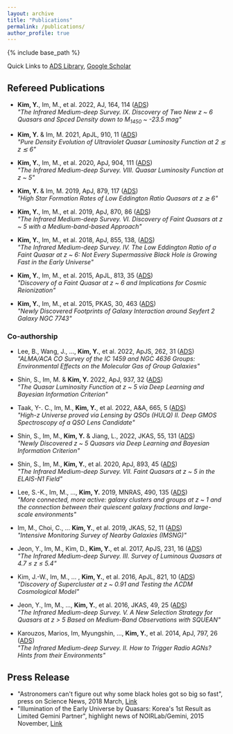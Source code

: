 ```yaml
---
layout: archive
title: "Publications"
permalink: /publications/
author_profile: true
---
```


<!--
{% if author.googlescholar %}
  You can also find my articles on <u><a href="{{author.googlescholar}}">my Google Scholar profile</a>.</u>
{% endif %}
-->

{% include base_path %}

Quick Links to
 [ADS Library](https://ui.adsabs.harvard.edu/user/libraries/-qlmCI7ySnmm8VvrhaHLLw),
 [Google Scholar](https://scholar.google.co.kr/citations?user=mREqevIAAAAJ)

## Refereed Publications

 * **Kim, Y.**, Im, M., et al. 2022, AJ, 164, 114  ([ADS](https://ui.adsabs.harvard.edu/abs/2022AJ....164..114K/abstract))  
 *"The Infrared Medium-deep Survey. IX. Discovery of Two New z ~ 6 Quasars and Spced Density down to M<sub>1450</sub> ~ -23.5 mag"*

 * **Kim, Y.** & Im, M. 2021, ApJL, 910, 11  ([ADS](https://ui.adsabs.harvard.edu/abs/2021ApJ...910L..11K/abstract))  
 *"Pure Density Evolution of Ultraviolet Quasar Luminosity Function at 2 ≲ z ≲ 6"*

 * **Kim, Y.**, Im, M., et al. 2020, ApJ, 904, 111  ([ADS](https://ui.adsabs.harvard.edu/abs/2020ApJ...904..111K/abstract))  
 *"The Infrared Medium-deep Survey. VIII. Quasar Luminosity Function at z ~ 5"*

 * **Kim, Y.** & Im, M. 2019, ApJ, 879, 117  ([ADS](https://ui.adsabs.harvard.edu/abs/2019ApJ...879..117K/abstract))  
 *"High Star Formation Rates of Low Eddington Ratio Quasars at z ≳ 6"*

 * **Kim, Y.**, Im, M., et al. 2019, ApJ, 870, 86  ([ADS](https://ui.adsabs.harvard.edu/abs/2019ApJ...870...86K/abstract))  
 *"The Infrared Medium-deep Survey. VI. Discovery of Faint Quasars at z ~ 5 with a Medium-band-based Approach"* 

 * **Kim, Y.**, Im, M., et al. 2018, ApJ, 855, 138,  ([ADS](https://ui.adsabs.harvard.edu/abs/2018ApJ...855..138K/abstract))  
 *"The Infrared Medium-deep Survey. IV. The Low Eddington Ratio of a Faint Quasar at z ~ 6: Not Every Supermassive Black Hole is Growing Fast in the Early Universe"*

 * **Kim, Y.**, Im, M., et al. 2015, ApJL, 813, 35  ([ADS](https://ui.adsabs.harvard.edu/abs/2015ApJ...813L..35K/abstract))  
 *"Discovery of a Faint Quasar at z ~ 6 and Implications for Cosmic Reionization"* 

 * **Kim, Y.**, Im, M., et al. 2015, PKAS, 30, 463  ([ADS](https://ui.adsabs.harvard.edu/abs/2015PKAS...30..463K/abstract))  
 *"Newly Discovered Footprints of Galaxy Interaction around Seyfert 2 Galaxy NGC 7743"*

### Co-authorship


 * Lee, B., Wang, J., ..., **Kim, Y.**, et al. 2022, ApJS, 262, 31  ([ADS](https://ui.adsabs.harvard.edu/abs/2022ApJS..262...31L/abstract))  
 *"ALMA/ACA CO Survey of the IC 1459 and NGC 4636 Groups: Environmental Effects on the Molecular Gas of Group Galaxies"*

 * Shin, S., Im, M. & **Kim, Y.** 2022, ApJ, 937, 32  ([ADS](https://ui.adsabs.harvard.edu/abs/2022ApJ...937...32S/abstract))  
 *"The Quasar Luminosity Function at z ~ 5 via Deep Learning and Bayesian Information Criterion"*

 * Taak, Y-. C., Im, M., **Kim, Y.**, et al. 2022, A&A, 665, 5  ([ADS](https://ui.adsabs.harvard.edu/abs/2022A%26A...665A...5T/abstract))  
 *"High-z Universe proved via Lensing by QSOs (HULQ) II. Deep GMOS Spectroscopy of a QSO Lens Candidate"*

 * Shin, S., Im, M., **Kim, Y.** & Jiang, L., 2022, JKAS, 55, 131  ([ADS](https://ui.adsabs.harvard.edu/abs/2022JKAS...55..131S/abstract))  
 *"Newly Discovered z ~ 5 Quasars via Deep Learning and Bayesian Information Criterion"*

 * Shin, S., Im, M., **Kim, Y.**, et al. 2020, ApJ, 893, 45  ([ADS](https://ui.adsabs.harvard.edu/abs/2020ApJ...893...45S/abstract))  
 *"The Infrared Medium-deep Survey. VII. Faint Quasars at z ~ 5 in the ELAIS-N1 Field"*

 * Lee, S.-K., Im, M., ..., **Kim, Y.** 2019, MNRAS, 490, 135  ([ADS](https://ui.adsabs.harvard.edu/abs/2019MNRAS.490..135L/abstract))  
 *"More connected, more active: galaxy clusters and groups at z ~ 1 and the connection between their quiescent galaxy fractions and large-scale environments"*

 * Im, M., Choi, C., ... **Kim, Y.**, et al. 2019, JKAS, 52, 11  ([ADS](https://ui.adsabs.harvard.edu/abs/2019JKAS...52...11I/abstract))  
 *"Intensive Monitoring Survey of Nearby Galaxies (IMSNG)"*

 * Jeon, Y., Im, M., Kim, D., **Kim, Y.**, et al. 2017, ApJS, 231, 16  ([ADS](https://ui.adsabs.harvard.edu/abs/2017ApJS..231...16J/abstract))  
 *"The Infrared Medium-deep Survey. III. Survey of Luminous Quasars at 4.7 ≤ z ≤ 5.4"*

 * Kim, J.-W., Im, M., ... , **Kim, Y.**, et al. 2016, ApJL, 821, 10  ([ADS](https://ui.adsabs.harvard.edu/abs/2016ApJ...821L..10K/abstract))  
 *"Discovery of Supercluster at z ~ 0.91 and Testing the ɅCDM Cosmological Model"*

 * Jeon, Y., Im, M., ..., **Kim, Y.**, et al. 2016, JKAS, 49, 25  ([ADS](https://ui.adsabs.harvard.edu/abs/2016JKAS...49...25J/abstract))  
 *"The Infrared Medium-deep Survey. V. A New Selection Strategy for Quasars at z > 5 Based on Medium-Band Observations with SQUEAN"*

 * Karouzos, Marios, Im, Myungshin, ..., **Kim, Y.**, et al. 2014, ApJ, 797, 26  ([ADS](https://ui.adsabs.harvard.edu/abs/2014ApJ...797...26K/abstract))  
 *"The Infrared Medium-deep Survey. II. How to Trigger Radio AGNs? Hints from their Environments"*


## Press Release

* "Astronomers can't figure out why some black holes got so big so fast", press on Science News, 2018 March, [Link](https://www.sciencenews.org/article/astronomers-cant-figure-out-why-some-black-holes-got-so-big-so-fast?fbclid=IwAR3yFHuHiEms4EEGCybCGAe48qlOk2L3TnK_fRNYPSxuhOSjqUdMEPqU0zo)
* "Illumination of the Early Universe by Quasars: Korea's 1st Result as Limited Gemini Partner", highlight news of NOIRLab/Gemini, 2015 November, [Link](https://noirlab.edu/public/announcements/geminiann15014/)

<!--
{% for post in site.publications reversed %}
  {% include archive-single.html %}
{% endfor %}
-->
